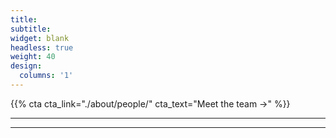 ```yaml
---
title:
subtitle:
widget: blank
headless: true
weight: 40
design:
  columns: '1'
---
```


{{% cta cta_link="./about/people/" cta_text="Meet the team →" %}}

---

<!-- <p align="center" width="100%">
    <img width="100%" src="../../assets/media/airbus_logo.jpeg">
</p> -->

---